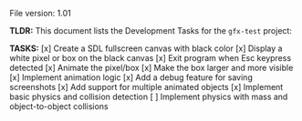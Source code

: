 File version: 1.01

**TLDR:**
This document lists the Development Tasks for the `gfx-test` project:

**TASKS:**
[x] Create a SDL fullscreen canvas with black color
[x] Display a white pixel or box on the black canvas
[x] Exit program when Esc keypress detected
[x] Animate the pixel/box
[x] Make the box larger and more visible
[x] Implement animation logic
[x] Add a debug feature for saving screenshots
[x] Add support for multiple animated objects
[x] Implement basic physics and collision detection
[ ] Implement physics with mass and object-to-object collisions
 
